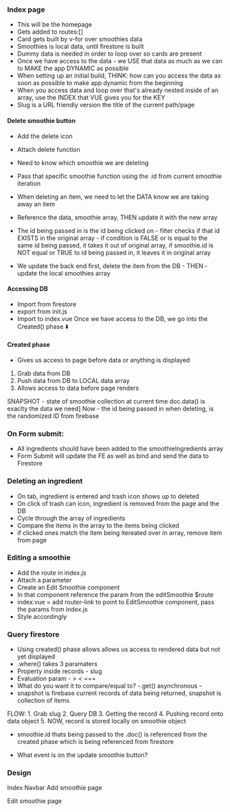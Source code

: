 ### Index page
 - This will be the homepage
 - Gets added to routes:[]
 - Card gets built by v-for over smoothies data
  - Smoothies is local data, until firestore is built
 - Dummy data is needed in order to loop over so cards are present
 - Once we have access to the data - we USE that data as much as we can to MAKE the app DYNAMIC as possible
 - When setting up an initial build, THINK: how can you access the data as soon as possible to make app dynamic from the beginning
 - When you access data and loop over that's already nested inside of an array, use the INDEX that VUE gives you for the KEY
 - Slug is a URL friendly version the title of the current path/page

 #### Delete smoothie button
 - Add the delete icon
 - Attach delete function
 - Need to know which smoothie we are deleting
  - Pass that specific smoothie function using the .id from current smoothie iteration
 - When deleting an item, we need to let the DATA know we are taking away an item
 - Reference the data, smoothie array,  THEN update it with the new array
  - The id being passed in is the id being clicked on - filter checks if that id EXISTS in the original array - if condition is FALSE or is equal to the same id being passed, it takes it out of original array, if smoothie.id is NOT equal or TRUE to id being passed in, it leaves it in original array

 - We update the back end first, delete the item from the DB  - THEN - update the local smoothies array

 #### Accessing DB

 - Import from firestore
 - export from init.js
 - Import to index.vue
 Once we have access to the DB, we go into the Created() phase ⬇️

 #### Created phase
  - Gives us access to page before data or anything is displayed

  1. Grab data from DB
  2. Push data from DB to LOCAL data array
  3. Allows access to data before page renders

SNAPSHOT - state of smoothie collection at current time
doc.data() is exaclty the data we need]
Now - the id being passed in when deleting, is the randomized ID from firebase


### On Form submit:

 - All ingredients should have been added to the smoothieIngredients array
 - Form Submit will update the FE as well as bind and send the data to Firestore

 ### Deleting an ingredient
  - On tab, ingredient is entered and trash icon shows up to deleted
  - On click of trash can icon, ingredient is removed from the page and the DB
  - Cycle through the array of ingredients
  - Compare the items in the array to the items being clicked
  - if clicked ones match the item being itereated over in array, remove item from page


### Editing a smoothie
 - Add the route in index.js
 - Attach a parameter
 - Create an Edit Smoothie component
 - In that component reference the param from the editSmoothie $route
 - index.vue = add router-link to point to EditSmoothie component, pass the params from index.js
 - Style accordingly

 ### Query firestore
  - Using created() phase allows allows us access to rendered data but not yet displayed
  - .where() takes 3 paramaters
   - Property inside records - slug
   - Evaluation param - > < ===
   - What do you want it to compare/equal to?
   -.get() asynchronous -
   - snapshot is firebase current records of data being returned, snapshot is collection of items

   FLOW:
    1. Grab slug
    2. Query DB
    3. Getting the record
    4. Pushing record onto data object
    5. NOW, record is stored locally on smoothie object

 - smoothie.id thats being passed to the .doc() is referenced from the created phase
 which is being referenced from firestore

  - What event is on the update smoothie button?


### Design

Index
Navbar
  Add smoothie page

  Edit smoothie page




